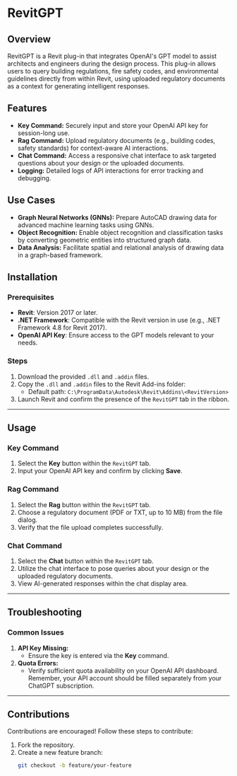 # RevitGPT
## Overview

RevitGPT is a Revit plug-in that integrates OpenAI's GPT model to assist architects and engineers during the design process. This plug-in allows users to query building regulations, fire safety codes, and environmental guidelines directly from within Revit, using uploaded regulatory documents as a context for generating intelligent responses. 

 ## Features

* __Key Command:__ Securely input and store your OpenAI API key for session-long use.
* __Rag Command:__ Upload regulatory documents (e.g., building codes, safety standards) for context-aware AI interactions.
* __Chat Command:__ Access a responsive chat interface to ask targeted questions about your design or the uploaded documents.
* __Logging:__ Detailed logs of API interactions for error tracking and debugging.

## Use Cases

* __Graph Neural Networks (GNNs):__ Prepare AutoCAD drawing data for advanced machine learning tasks using GNNs.
* __Object Recognition:__ Enable object recognition and classification tasks by converting geometric entities into structured graph data.
* __Data Analysis:__ Facilitate spatial and relational analysis of drawing data in a graph-based framework.

## Installation
### Prerequisites

- **Revit**: Version 2017 or later.
- **.NET Framework**: Compatible with the Revit version in use (e.g., .NET Framework 4.8 for Revit 2017).
- **OpenAI API Key**: Ensure access to the GPT models relevant to your needs.
  
### Steps

1. Download the provided `.dll` and `.addin` files.
2. Copy the `.dll` and `.addin` files to the Revit Add-ins folder:
   - Default path: `C:\ProgramData\Autodesk\Revit\Addins\<RevitVersion>`
3. Launch Revit and confirm the presence of the `RevitGPT` tab in the ribbon.

---

## Usage
### Key Command
1. Select the **Key** button within the `RevitGPT` tab.
2. Input your OpenAI API key and confirm by clicking **Save**.

### Rag Command
1. Select the **Rag** button within the `RevitGPT` tab.
2. Choose a regulatory document (PDF or TXT, up to 10 MB) from the file dialog.
3. Verify that the file upload completes successfully.

### Chat Command
1. Select the **Chat** button within the `RevitGPT` tab.
2. Utilize the chat interface to pose queries about your design or the uploaded regulatory documents.
3. View AI-generated responses within the chat display area.

---

## Troubleshooting
### Common Issues
1. **API Key Missing:**
   - Ensure the key is entered via the **Key** command.
2. **Quota Errors:**
   - Verify sufficient quota availability on your OpenAI API dashboard. Remember, your API account should be filled separately from your ChatGPT subscription.

---

## Contributions
Contributions are encouraged! Follow these steps to contribute:
1. Fork the repository.
2. Create a new feature branch:
   ```bash
   git checkout -b feature/your-feature


